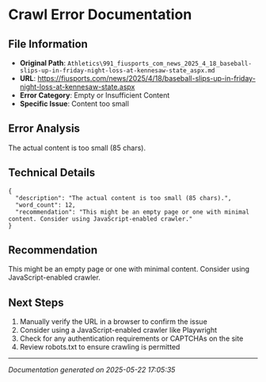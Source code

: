# Crawl Error Documentation

## File Information
- **Original Path**: `Athletics\991_fiusports_com_news_2025_4_18_baseball-slips-up-in-friday-night-loss-at-kennesaw-state_aspx.md`
- **URL**: https://fiusports.com/news/2025/4/18/baseball-slips-up-in-friday-night-loss-at-kennesaw-state.aspx
- **Error Category**: Empty or Insufficient Content
- **Specific Issue**: Content too small

## Error Analysis
The actual content is too small (85 chars).

## Technical Details
```
{
  "description": "The actual content is too small (85 chars).",
  "word_count": 12,
  "recommendation": "This might be an empty page or one with minimal content. Consider using JavaScript-enabled crawler."
}
```

## Recommendation
This might be an empty page or one with minimal content. Consider using JavaScript-enabled crawler.

## Next Steps
1. Manually verify the URL in a browser to confirm the issue
2. Consider using a JavaScript-enabled crawler like Playwright
3. Check for any authentication requirements or CAPTCHAs on the site
4. Review robots.txt to ensure crawling is permitted

---
*Documentation generated on 2025-05-22 17:05:35*
